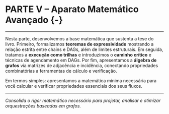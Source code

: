# **PARTE V – Aparato Matemático Avançado** {-}

---

Nesta parte, desenvolvemos a base matemática que sustenta a tese do livro. Primeiro, formalizamos **teoremas de expressividade** mostrando a relação estrita entre chains e DAGs, além de limites estruturais. Em seguida, tratamos a **execução como trilhas** e introduzimos o **caminho crítico** e técnicas de agendamento em DAGs. Por fim, apresentamos a **álgebra de grafos** via matrizes de adjacência e incidência, conectando propriedades combinatórias a ferramentas de cálculo e verificação.

Em termos simples: apresentamos a matemática mínima necessária para você calcular e verificar propriedades essenciais dos seus fluxos.

---

_Consolida o rigor matemático necessário para projetar, analisar e otimizar orquestrações baseadas em grafos._


